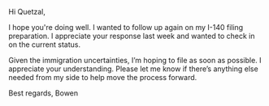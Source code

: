 Hi Quetzal,

I hope you're doing well. I wanted to follow up again on my I-140 filing preparation. I appreciate your response last week and wanted to check in on the current status.

Given the immigration uncertainties, I’m hoping to file as soon as possible. I appreciate your understanding. Please let me know if there’s anything else needed from my side to help move the process forward.

Best regards,
Bowen
